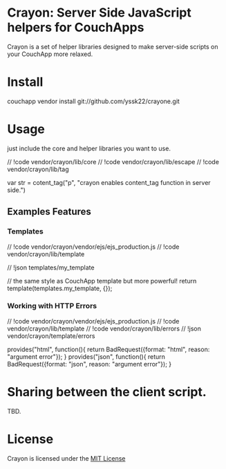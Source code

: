 # Crayon: Server Side JavaScript helpers for CouchApps

Crayon is a set of helper libraries designed to make server-side scripts on your CouchApp more relaxed.

# Install

couchapp vendor install git://github.com/yssk22/crayone.git

# Usage

just include the core and helper libraries you want to use.

   // !code vendor/crayon/lib/core
   // !code vendor/crayon/lib/escape
   // !code vendor/crayon/lib/tag

   var str = cotent_tag("p", "crayon enables content_tag function in server side.")

## Examples Features

### Templates

   // !code vendor/crayon/vendor/ejs/ejs_production.js
   // !code vendor/crayon/lib/template

   // !json templates/my_template

   // the same style as CouchApp template but more powerful!
   return template(templates.my_template, {});

### Working with HTTP Errors

   // !code vendor/crayon/vendor/ejs/ejs_production.js
   // !code vendor/crayon/lib/template
   // !code vendor/crayon/lib/errors
   // !json vendor/crayon/template/errors

   provides("html", function(){
      return BadRequest({format: "html", reason: "argument error"});
   }
   provides("json", function(){
      return BadRequest({format: "json", reason: "argument error"});
   }


# Sharing between the client script.

TBD.

# License

Crayon is licensed under the [MIT License](http://www.opensource.org/licenses/mit-license.php)
